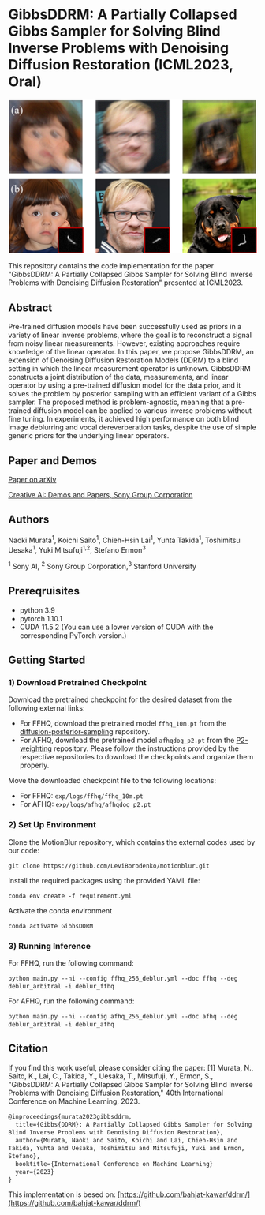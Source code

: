 # GibbsDDRM: A Partially Collapsed Gibbs Sampler for Solving Blind Inverse Problems with Denoising Diffusion Restoration (ICML2023, Oral)

![cover-img](./figures/GibbsDDRM.png)

This repository contains the code implementation for the paper "GibbsDDRM: A Partially Collapsed Gibbs Sampler for Solving Blind Inverse Problems with Denoising Diffusion Restoration" presented at ICML2023.

## Abstract
Pre-trained diffusion models have been successfully used as priors in a variety of linear inverse problems, where the goal is to reconstruct a signal from noisy linear measurements. However, existing approaches require knowledge of the linear operator. In this paper, we propose GibbsDDRM, an extension of Denoising Diffusion Restoration Models (DDRM) to a blind setting in which the linear measurement operator is unknown. GibbsDDRM constructs a joint distribution of the data, measurements, and linear operator by using a pre-trained diffusion model for the data prior, and it solves the problem by posterior sampling with an efficient variant of a Gibbs sampler. The proposed method is problem-agnostic, meaning that a pre-trained diffusion model can be applied to various inverse problems without fine tuning. In experiments, it achieved high performance on both blind image deblurring and vocal dereverberation tasks, despite the use of simple generic priors for the underlying linear operators.

## Paper and Demos

[Paper on arXiv](https://arxiv.org/abs/2301.12686)

[Creative AI: Demos and Papers, Sony Group Corporation](https://sony.github.io/creativeai/)

## Authors
Naoki Murata<sup>1</sup>, Koichi Saito<sup>1</sup>, Chieh-Hsin Lai<sup>1</sup>, Yuhta Takida<sup>1</sup>, Toshimitsu Uesaka<sup>1</sup>, Yuki Mitsufuji<sup>1,2</sup>, Stefano Ermon<sup>3</sup>

<sup>1</sup> Sony AI, <sup>2</sup> Sony Group Corporation,<sup>3</sup> Stanford University


## Prereqruisites
- python 3.9
- pytorch 1.10.1
- CUDA 11.5.2 (You can use a lower version of CUDA with the corresponding PyTorch version.)

## Getting Started
### 1) Download Pretrained Checkpoint
Download the pretrained checkpoint for the desired dataset from the following external links:
- For FFHQ, download the pretrained model `ffhq_10m.pt` from the [diffusion-posterior-sampling](https://github.com/DPS2022/diffusion-posterior-sampling) repository.
- For AFHQ, download the pretrained model `afhqdog_p2.pt` from the [P2-weighting](https://github.com/jychoi118/P2-weighting) repository.
Please follow the instructions provided by the respective repositories to download the checkpoints and organize them properly.

Move the downloaded checkpoint file to the following locations:
- For FFHQ: `exp/logs/ffhq/ffhq_10m.pt`
- For AFHQ: `exp/logs/afhq/afhqdog_p2.pt`

### 2) Set Up Environment
Clone the MotionBlur repository, which contains the external codes used by our code:
```
git clone https://github.com/LeviBorodenko/motionblur.git
```

Install the required packages using the provided YAML file:
```
conda env create -f requirement.yml
```

Activate the conda environment
```
conda activate GibbsDDRM
```

### 3) Running Inference
For FFHQ, run the following command:
```
python main.py --ni --config ffhq_256_deblur.yml --doc ffhq --deg deblur_arbitral -i deblur_ffhq
```
For AFHQ, run the following command:
```
python main.py --ni --config afhq_256_deblur.yml --doc afhq --deg deblur_arbitral -i deblur_afhq
```


## Citation
If you find this work useful, please consider citing the paper:
[1] Murata, N., Saito, K., Lai, C., Takida, Y., Uesaka, T., Mitsufuji, Y., Ermon, S., "GibbsDDRM: A Partially Collapsed Gibbs Sampler for Solving Blind Inverse Problems with Denoising Diffusion Restoration," 40th International Conference on Machine Learning, 2023.
```
@inproceedings{murata2023gibbsddrm,
  title={Gibbs{DDRM}: A Partially Collapsed Gibbs Sampler for Solving Blind Inverse Problems with Denoising Diffusion Restoration},
  author={Murata, Naoki and Saito, Koichi and Lai, Chieh-Hsin and Takida, Yuhta and Uesaka, Toshimitsu and Mitsufuji, Yuki and Ermon, Stefano},
  booktitle={International Conference on Machine Learning}
  year={2023}
}

```


This implementation is besed on: 
[https://github.com/bahjat-kawar/ddrm/](https://github.com/bahjat-kawar/ddrm/)
